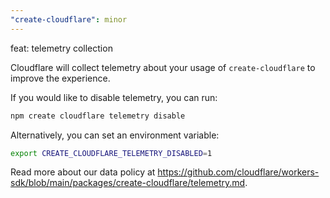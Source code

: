 ```yaml
---
"create-cloudflare": minor
---
```


feat: telemetry collection

Cloudflare will collect telemetry about your usage of `create-cloudflare` to improve the experience.

If you would like to disable telemetry, you can run:

```sh
npm create cloudflare telemetry disable
```

Alternatively, you can set an environment variable:

```sh
export CREATE_CLOUDFLARE_TELEMETRY_DISABLED=1
```

Read more about our data policy at https://github.com/cloudflare/workers-sdk/blob/main/packages/create-cloudflare/telemetry.md.
